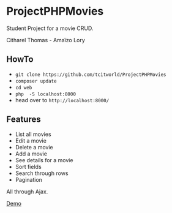 # ProjectPHPMovies
Student Project for a movie CRUD.

Citharel Thomas - Amaïzo Lory

## HowTo

* `git clone https://github.com/tcitworld/ProjectPHPMovies`
* `composer update`
* `cd web`
* `php  -S localhost:8000`
* head over to `http://localhost:8000/`

## Features

* List all movies
* Edit a movie
* Delete a movie
* Add a movie
* See details for a movie
* Sort fields
* Search through rows
* Pagination

All through Ajax.

[Demo](http://tcit.fr/files/citharel)